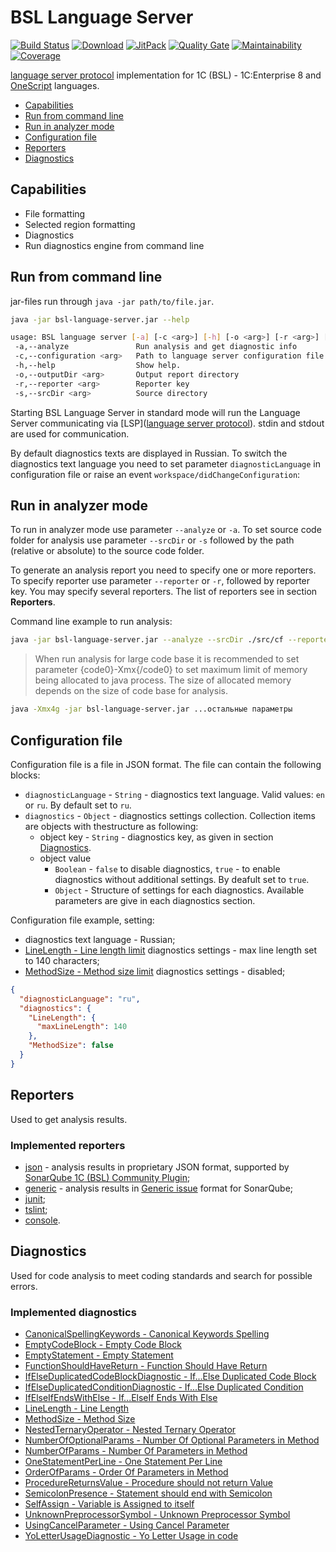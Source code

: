 # BSL Language Server

[![Build Status](https://travis-ci.org/1c-syntax/bsl-language-server.svg?branch=master)](https://travis-ci.org/1c-syntax/bsl-language-server)
[![Download](https://img.shields.io/github/release/1c-syntax/bsl-language-server.svg?label=download&style=flat-square)](https://github.com/1c-syntax/bsl-language-server/releases/latest)
[![JitPack](https://jitpack.io/v/1c-syntax/bsl-language-server.svg)](https://jitpack.io/#1c-syntax/bsl-language-server)
[![Quality Gate](https://sonarcloud.io/api/project_badges/measure?project=1c-syntax_bsl-language-server&metric=alert_status)](https://sonarcloud.io/dashboard?id=1c-syntax_bsl-language-server)
[![Maintainability](https://sonarcloud.io/api/project_badges/measure?project=1c-syntax_bsl-language-server&metric=sqale_rating)](https://sonarcloud.io/dashboard?id=1c-syntax_bsl-language-server)
[![Coverage](https://sonarcloud.io/api/project_badges/measure?project=1c-syntax_bsl-language-server&metric=coverage)](https://sonarcloud.io/dashboard?id=1c-syntax_bsl-language-server)

[language server protocol](https://microsoft.github.io/language-server-protocol/) implementation for 1C (BSL) - 1C:Enterprise 8 and [OneScript](http://oscript.io) languages.

- <a href="#capabilities">Capabilities</a>
- <a href="#cli">Run from command line</a>
- <a href="#analyze">Run in analyzer mode</a>
- <a href="#configuration">Configuration file</a>
- <a href="#reporters">Reporters</a>
- <a href="#diagnostics">Diagnostics</a>

<a id="capabilities"></a>

## Capabilities

- File formatting
- Selected region formatting
- Diagnostics
- Run diagnostics engine from command line

<a id="cli"></a>

## Run from command line

jar-files run through `java -jar path/to/file.jar`.

```sh
java -jar bsl-language-server.jar --help

usage: BSL language server [-a] [-c <arg>] [-h] [-o <arg>] [-r <arg>] [-s <arg>]
 -a,--analyze               Run analysis and get diagnostic info
 -c,--configuration <arg>   Path to language server configuration file
 -h,--help                  Show help.
 -o,--outputDir <arg>       Output report directory
 -r,--reporter <arg>        Reporter key
 -s,--srcDir <arg>          Source directory
```

Starting BSL Language Server in standard mode will run the Language Server communicating via [LSP]([language server protocol](https://microsoft.github.io/language-server-protocol/)). stdin and stdout are used for communication.

By default diagnostics texts are displayed in Russian. To switch the diagnostics text language you need to set parameter `diagnosticLanguage` in configuration file or raise an event `workspace/didChangeConfiguration`:

<a id="analyze"></a>

## Run in analyzer mode

To run in analyzer mode use parameter `--analyze` or `-a`. To set source code folder for analysis use parameter 
`--srcDir` or `-s` followed by the path (relative or absolute) to the source code folder.

To generate an analysis report you need to specify one or more reporters. To specify reporter use parameter `--reporter` or `-r`, followed by reporter key. You may specify several reporters. The list of reporters see in section  **Reporters**.

Command line example to run analysis:

```sh
java -jar bsl-language-server.jar --analyze --srcDir ./src/cf --reporter json
```

> When run analysis for large code base it is recommended to set parameter {code0}-Xmx{/code0} to set maximum limit of  memory being allocated to java process. The size of allocated memory depends on the size of code base for analysis.

```sh
java -Xmx4g -jar bsl-language-server.jar ...остальные параметры
```

<a id="configuration"></a>

## Configuration file

Configuration file is a file in JSON format.
The file can contain the following blocks:

- `diagnosticLanguage` - `String` - diagnostics text language. Valid values: `en` or `ru`. By default set to `ru`.
- `diagnostics` - `Object` - diagnostics settings collection. Collection items are objects with thestructure as following:
    - object key - `String` - diagnostics key, as given in section <a href="#diagnostics">Diagnostics</a>.
    - object value
        - `Boolean` - `false` to disable diagnostics, `true` - to enable diagnostics without additional settings. By deafult set to `true`.
        - `Object` - Structure of settings for each diagnostics. Available parameters are give in each diagnostics section.

Configuration file example, setting:

- diagnostics text language - Russian;
- [LineLength - Line length limit](diagnostics/LineLength.md) diagnostics settings - max line length set to 140 characters;
- [MethodSize - Method size limit](diagnostics/MethodSize.md) diagnostics settings - disabled;

```json
{
  "diagnosticLanguage": "ru",
  "diagnostics": {
    "LineLength": {
      "maxLineLength": 140
    },
    "MethodSize": false
  }
}
```

<a id="reporters"></a>

## Reporters

Used to get analysis results.

### Implemented reporters

- [json](reporters/json.md) - analysis results in proprietary JSON format, supported by [SonarQube 1C (BSL) Community Plugin](https://github.com/1c-syntax/sonar-bsl-plugin-community);
- [generic](reporters/generic.md) - analysis results in [Generic issue](https://docs.sonarqube.org/latest/analysis/generic-issue/) format for SonarQube;
- [junit](reporters/junit.md);
- [tslint](reporters/tslint.md);
- [console](reporters/console.md).

<a id="diagnostics"></a>

## Diagnostics

Used for code analysis to meet coding standards and search for possible errors.

### Implemented diagnostics

- [CanonicalSpellingKeywords - Canonical Keywords Spelling ](diagnostics/CanonicalSpellingKeywords.md)
- [EmptyCodeBlock - Empty Code Block](diagnostics/EmptyCodeBlock.md)
- [EmptyStatement - Empty Statement](diagnostics/EmptyStatement.md)
- [FunctionShouldHaveReturn - Function Should Have Return](diagnostics/FunctionShouldHaveReturn.md)
- [IfElseDuplicatedCodeBlockDiagnostic - If...Else Duplicated Code Block](diagnostics/IfElseDuplicatedCodeBlock.md)
- [IfElseDuplicatedConditionDiagnostic - If...Else Duplicated Condition](diagnostics/IfElseDuplicatedCondition.md)
- [IfElseIfEndsWithElse - If...ElseIf Ends With Else](diagnostics/IfElseIfEndsWithElse.md)
- [LineLength - Line Length](diagnostics/LineLength.md)
- [MethodSize - Method Size](diagnostics/MethodSize.md)
- [NestedTernaryOperator - Nested Ternary Operator](diagnostics/NestedTernaryOperator.md)
- [NumberOfOptionalParams - Number Of Optional Parameters in Method](diagnostics/NumberOfOptionalParams.md)
- [NumberOfParams - Number Of Parameters in Method](diagnostics/NumberOfParams.md)
- [OneStatementPerLine - One Statement Per Line](diagnostics/OneStatementPerLine.md)
- [OrderOfParams - Order Of Parameters in Method](diagnostics/OrderOfParams.md)
- [ProcedureReturnsValue - Procedure should not return Value](diagnostics/ProcedureReturnsValue.md)
- [SemicolonPresence - Statement should end with Semicolon](diagnostics/SemicolonPresence.md)
- [SelfAssign - Variable is Assigned to itself](diagnostics/SelfAssign.md)
- [UnknownPreprocessorSymbol - Unknown Preprocessor Symbol](diagnostics/UnknownPreprocessorSymbol.md)
- [UsingCancelParameter - Using Cancel Parameter](diagnostics/UsingCancelParameter.md)
- [YoLetterUsageDiagnostic - Yo Letter Usage in code](diagnostics/YoLetterUsage.md)

